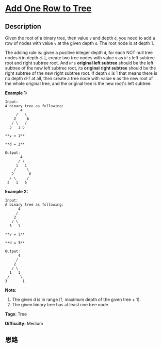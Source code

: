 # [Add One Row to Tree][title]

## Description

Given the root of a binary tree, then value `v` and depth `d`, you need to add
a row of nodes with value `v` at the given depth `d`. The root node is at
depth 1.

The adding rule is: given a positive integer depth `d`, for each NOT null tree
nodes `N` in depth `d-1`, create two tree nodes with value `v` as `N's` left
subtree root and right subtree root. And `N's` **original left subtree**
should be the left subtree of the new left subtree root, its **original right
subtree** should be the right subtree of the new right subtree root. If depth
`d` is 1 that means there is no depth d-1 at all, then create a tree node with
value **v** as the new root of the whole original tree, and the original tree
is the new root's left subtree.

**Example 1:**  
            Input:     A binary tree as following:           4         /   \        2     6       / \   /       3   1 5           **v = 1**        **d = 2**        Output:            4          / \         1   1        /     \       2       6      / \     /      3   1   5           

**Example 2:**  
            Input:     A binary tree as following:          4         /           2           / \         3   1            **v = 1**        **d = 3**        Output:           4         /           2       / \          1   1     /     \      3       1    

**Note:**  

  1. The given d is in range [1, maximum depth of the given tree + 1].
  2. The given binary tree has at least one tree node.


**Tags:** Tree

**Difficulty:** Medium

## 思路

[title]: https://leetcode.com/problems/add-one-row-to-tree
